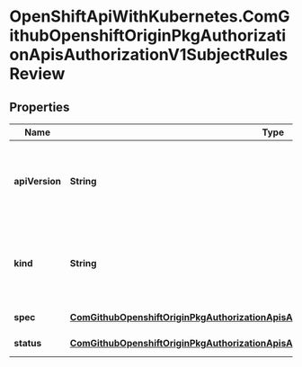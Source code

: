 # OpenShiftApiWithKubernetes.ComGithubOpenshiftOriginPkgAuthorizationApisAuthorizationV1SubjectRulesReview

## Properties
Name | Type | Description | Notes
------------ | ------------- | ------------- | -------------
**apiVersion** | **String** | APIVersion defines the versioned schema of this representation of an object. Servers should convert recognized schemas to the latest internal value, and may reject unrecognized values. More info: http://releases.k8s.io/HEAD/docs/devel/api-conventions.md#resources | [optional] 
**kind** | **String** | Kind is a string value representing the REST resource this object represents. Servers may infer this from the endpoint the client submits requests to. Cannot be updated. In CamelCase. More info: http://releases.k8s.io/HEAD/docs/devel/api-conventions.md#types-kinds | [optional] 
**spec** | [**ComGithubOpenshiftOriginPkgAuthorizationApisAuthorizationV1SubjectRulesReviewSpec**](ComGithubOpenshiftOriginPkgAuthorizationApisAuthorizationV1SubjectRulesReviewSpec.md) | Spec adds information about how to conduct the check | 
**status** | [**ComGithubOpenshiftOriginPkgAuthorizationApisAuthorizationV1SubjectRulesReviewStatus**](ComGithubOpenshiftOriginPkgAuthorizationApisAuthorizationV1SubjectRulesReviewStatus.md) | Status is completed by the server to tell which permissions you have | [optional] 


